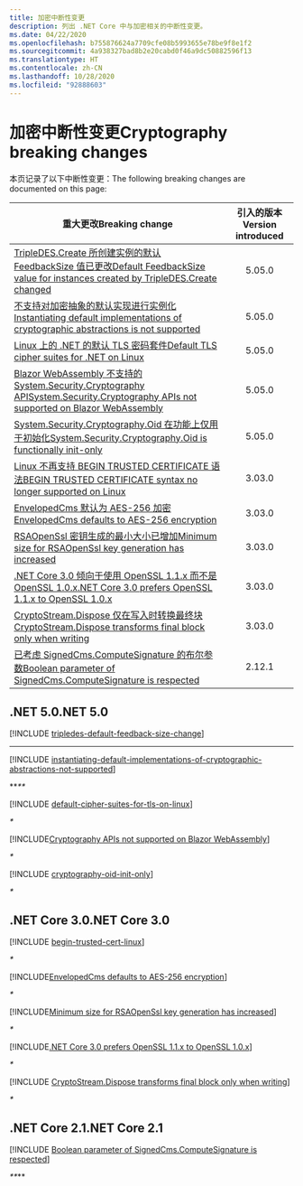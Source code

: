 ```yaml
---
title: 加密中断性变更
description: 列出 .NET Core 中与加密相关的中断性变更。
ms.date: 04/22/2020
ms.openlocfilehash: b755876624a7709cfe08b5993655e78be9f8e1f2
ms.sourcegitcommit: 4a938327bad8b2e20cabd0f46a9dc50882596f13
ms.translationtype: HT
ms.contentlocale: zh-CN
ms.lasthandoff: 10/28/2020
ms.locfileid: "92888603"
---
```

# <a name="cryptography-breaking-changes"></a><span data-ttu-id="5abde-103">加密中断性变更</span><span class="sxs-lookup"><span data-stu-id="5abde-103">Cryptography breaking changes</span></span>

<span data-ttu-id="5abde-104">本页记录了以下中断性变更：</span><span class="sxs-lookup"><span data-stu-id="5abde-104">The following breaking changes are documented on this page:</span></span>

| <span data-ttu-id="5abde-105">重大更改</span><span class="sxs-lookup"><span data-stu-id="5abde-105">Breaking change</span></span> | <span data-ttu-id="5abde-106">引入的版本</span><span class="sxs-lookup"><span data-stu-id="5abde-106">Version introduced</span></span> |
| - | :-: |
| [<span data-ttu-id="5abde-107">TripleDES.Create 所创建实例的默认 FeedbackSize 值已更改</span><span class="sxs-lookup"><span data-stu-id="5abde-107">Default FeedbackSize value for instances created by TripleDES.Create changed</span></span>](#default-feedbacksize-value-for-instances-created-by-tripledescreate-changed) | <span data-ttu-id="5abde-108">5.0</span><span class="sxs-lookup"><span data-stu-id="5abde-108">5.0</span></span> |
| [<span data-ttu-id="5abde-109">不支持对加密抽象的默认实现进行实例化</span><span class="sxs-lookup"><span data-stu-id="5abde-109">Instantiating default implementations of cryptographic abstractions is not supported</span></span>](#instantiating-default-implementations-of-cryptographic-abstractions-is-not-supported) | <span data-ttu-id="5abde-110">5.0</span><span class="sxs-lookup"><span data-stu-id="5abde-110">5.0</span></span> |
| [<span data-ttu-id="5abde-111">Linux 上的 .NET 的默认 TLS 密码套件</span><span class="sxs-lookup"><span data-stu-id="5abde-111">Default TLS cipher suites for .NET on Linux</span></span>](#default-tls-cipher-suites-for-net-on-linux) | <span data-ttu-id="5abde-112">5.0</span><span class="sxs-lookup"><span data-stu-id="5abde-112">5.0</span></span> |
| [<span data-ttu-id="5abde-113">Blazor WebAssembly 不支持的 System.Security.Cryptography API</span><span class="sxs-lookup"><span data-stu-id="5abde-113">System.Security.Cryptography APIs not supported on Blazor WebAssembly</span></span>](#systemsecuritycryptography-apis-not-supported-on-blazor-webassembly) | <span data-ttu-id="5abde-114">5.0</span><span class="sxs-lookup"><span data-stu-id="5abde-114">5.0</span></span> |
| [<span data-ttu-id="5abde-115">System.Security.Cryptography.Oid 在功能上仅用于初始化</span><span class="sxs-lookup"><span data-stu-id="5abde-115">System.Security.Cryptography.Oid is functionally init-only</span></span>](#systemsecuritycryptographyoid-is-functionally-init-only) | <span data-ttu-id="5abde-116">5.0</span><span class="sxs-lookup"><span data-stu-id="5abde-116">5.0</span></span> |
| [<span data-ttu-id="5abde-117">Linux 不再支持 BEGIN TRUSTED CERTIFICATE 语法</span><span class="sxs-lookup"><span data-stu-id="5abde-117">BEGIN TRUSTED CERTIFICATE syntax no longer supported on Linux</span></span>](#begin-trusted-certificate-syntax-no-longer-supported-for-root-certificates-on-linux) | <span data-ttu-id="5abde-118">3.0</span><span class="sxs-lookup"><span data-stu-id="5abde-118">3.0</span></span> |
| [<span data-ttu-id="5abde-119">EnvelopedCms 默认为 AES-256 加密</span><span class="sxs-lookup"><span data-stu-id="5abde-119">EnvelopedCms defaults to AES-256 encryption</span></span>](#envelopedcms-defaults-to-aes-256-encryption) | <span data-ttu-id="5abde-120">3.0</span><span class="sxs-lookup"><span data-stu-id="5abde-120">3.0</span></span> |
| [<span data-ttu-id="5abde-121">RSAOpenSsl 密钥生成的最小大小已增加</span><span class="sxs-lookup"><span data-stu-id="5abde-121">Minimum size for RSAOpenSsl key generation has increased</span></span>](#minimum-size-for-rsaopenssl-key-generation-has-increased) | <span data-ttu-id="5abde-122">3.0</span><span class="sxs-lookup"><span data-stu-id="5abde-122">3.0</span></span> |
| [<span data-ttu-id="5abde-123">.NET Core 3.0 倾向于使用 OpenSSL 1.1.x 而不是 OpenSSL 1.0.x</span><span class="sxs-lookup"><span data-stu-id="5abde-123">.NET Core 3.0 prefers OpenSSL 1.1.x to OpenSSL 1.0.x</span></span>](#net-core-30-prefers-openssl-11x-to-openssl-10x) | <span data-ttu-id="5abde-124">3.0</span><span class="sxs-lookup"><span data-stu-id="5abde-124">3.0</span></span> |
| [<span data-ttu-id="5abde-125">CryptoStream.Dispose 仅在写入时转换最终块</span><span class="sxs-lookup"><span data-stu-id="5abde-125">CryptoStream.Dispose transforms final block only when writing</span></span>](#cryptostreamdispose-transforms-final-block-only-when-writing) | <span data-ttu-id="5abde-126">3.0</span><span class="sxs-lookup"><span data-stu-id="5abde-126">3.0</span></span> |
| [<span data-ttu-id="5abde-127">已考虑 SignedCms.ComputeSignature 的布尔参数</span><span class="sxs-lookup"><span data-stu-id="5abde-127">Boolean parameter of SignedCms.ComputeSignature is respected</span></span>](#boolean-parameter-of-signedcmscomputesignature-is-respected) | <span data-ttu-id="5abde-128">2.1</span><span class="sxs-lookup"><span data-stu-id="5abde-128">2.1</span></span> |

## <a name="net-50"></a><span data-ttu-id="5abde-129">.NET 5.0</span><span class="sxs-lookup"><span data-stu-id="5abde-129">.NET 5.0</span></span>

[!INCLUDE [tripledes-default-feedback-size-change](../../../includes/core-changes/cryptography/5.0/tripledes-default-feedback-size-change.md)]

***

[!INCLUDE [instantiating-default-implementations-of-cryptographic-abstractions-not-supported](../../../includes/core-changes/cryptography/5.0/instantiating-default-implementations-of-cryptographic-abstractions-not-supported.md)]

<span data-ttu-id="5abde-130">\*\*_</span><span class="sxs-lookup"><span data-stu-id="5abde-130">\*\*_</span></span>

[!INCLUDE [default-cipher-suites-for-tls-on-linux](../../../includes/core-changes/cryptography/5.0/default-cipher-suites-for-tls-on-linux.md)]

_*_

[!INCLUDE[Cryptography APIs not supported on Blazor WebAssembly](~/includes/core-changes/cryptography/5.0/cryptography-apis-not-supported-on-blazor-webassembly.md)]

_*_

[!INCLUDE [cryptography-oid-init-only](../../../includes/core-changes/cryptography/5.0/cryptography-oid-init-only.md)]

_*_

## <a name="net-core-30"></a><span data-ttu-id="5abde-131">.NET Core 3.0</span><span class="sxs-lookup"><span data-stu-id="5abde-131">.NET Core 3.0</span></span>

[!INCLUDE [begin-trusted-cert-linux](~/includes/core-changes/cryptography/3.0/begin-trusted-cert-linux.md)]

_*_

[!INCLUDE[EnvelopedCms defaults to AES-256 encryption](~/includes/core-changes/cryptography/3.0/envelopedcms-defaults-to-aes256.md)]

_*_

[!INCLUDE[Minimum size for RSAOpenSsl key generation has increased](~/includes/core-changes/cryptography/3.0/minimum-rsaopenssl-key-size-change.md)]

_*_

[!INCLUDE[.NET Core 3.0 prefers OpenSSL 1.1.x to OpenSSL 1.0.x](~/includes/core-changes/cryptography/3.0/net-core-3-0-prefers-openssl-1-1-x.md)]

_*_

[!INCLUDE [CryptoStream.Dispose transforms final block only when writing](~/includes/core-changes/cryptography/3.0/cryptography-cryptostream-dispose-final-block-write.md)]

_*_

## <a name="net-core-21"></a><span data-ttu-id="5abde-132">.NET Core 2.1</span><span class="sxs-lookup"><span data-stu-id="5abde-132">.NET Core 2.1</span></span>

[!INCLUDE [Boolean parameter of SignedCms.ComputeSignature is respected](~/includes/core-changes/cryptography/2.1/compute-signature-silent-parameter.md)]

<span data-ttu-id="5abde-133">_\*\*</span><span class="sxs-lookup"><span data-stu-id="5abde-133">_\*\*</span></span>

